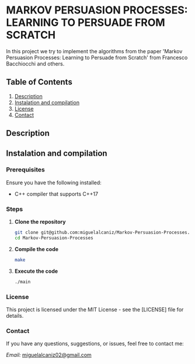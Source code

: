 # MARKOV PERSUASION PROCESSES: LEARNING TO PERSUADE FROM SCRATCH

In this project we try to implement the algorithms from the paper 'Markov Persuasion Processes: Learning to Persuade from Scratch' from Francesco Bacchiocchi and others.


## Table of Contents

1. [Description](#description)
2. [Instalation and compilation](#instalation-and-compilation)
3. [License](#license)
4. [Contact](#contact)

## Description

## Instalation and compilation

### Prerequisites

Ensure you have the following installed:
- C++ compiler that supports C++17

### Steps

1. **Clone the repository**

   ```sh
   git clone git@github.com:miguelalcaniz/Markov-Persuasion-Processes.git
   cd Markov-Persuasion-Processes

2. **Compile the code**
   ```sh
   make
3. **Execute the code**
   ```sh
   ./main

### License

This project is licensed under the MIT License - see the [LICENSE] file for details.

### Contact

If you have any questions, suggestions, or issues, feel free to contact me:

*Email:* miguelalcaniz02@gmail.com
